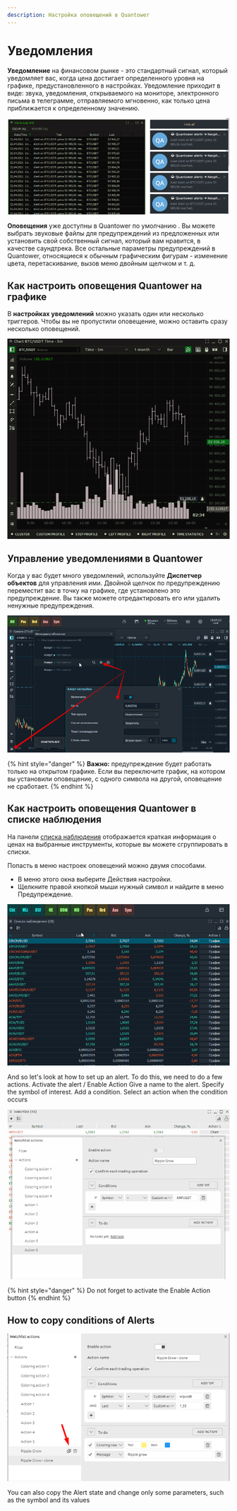 ```yaml
---
description: Настройка оповещений в Quantower
---
```


# Уведомления

**Уведомление** на финансовом рынке - это стандартный сигнал, который уведомляет вас, когда цена достигает определенного уровня на графике, предустановленного в настройках. Уведомление приходит в виде: звука, уведомления, открываемого на мониторе, электронного письма в телеграмме, отправляемого мгновенно, как только цена приближается к определенному значению.

![](../.gitbook/assets/image%20%28210%29.png)

**Оповещения** уже доступны в Quantower по умолчанию . Вы можете выбрать звуковые файлы для предупреждений из предложенных или установить свой собственный сигнал, который вам нравится, в качестве саундтрека. Все остальные параметры предупреждений в Quantower, относящиеся к обычным графическим фигурам - изменение цвета, перетаскивание, вызов меню двойным щелчком и т. д.

## Как настроить оповещения Quantower на графике

В **настройках уведомлений** можно указать один или несколько триггеров. Чтобы вы не пропустили оповещение, можно оставить сразу несколько оповещений.  

![](../.gitbook/assets/124.gif)

## Управление уведомлениями в Quantower

Когда у вас будет много уведомлений, используйте **Диспетчер объектов** для управления ими. Двойной щелчок по предупреждению переместит вас в точку на графике, где установлено это предупреждение. Вы также можете отредактировать его или удалить ненужные предупреждения.

![](../.gitbook/assets/dispetcher-obektov.png)

{% hint style="danger" %}
**Важно:** предупреждение будет работать только на открытом графике. Если вы переключите график, на котором вы установили оповещение, с одного символа на другой, оповещение не сработает.
{% endhint %}

## Как настроить оповещения Quantower в списке наблюдения

На панели [списка наблюдения](https://app.gitbook.com/@quantower/s/quantower-ru/~/drafts/-MaTw4ofFETlRDhQugU7/analytics-panels/watchlist) отображается краткая информация о ценах на выбранные инструменты, которые вы можете сгруппировать в списки.   
  
Попасть в меню настроек оповещений можно двумя способами.

* В меню этого окна выберите Действия настройки.
* Щелкните правой кнопкой мыши нужный символ и найдите в меню Предупреждение.

![](../.gitbook/assets/menyu-nastroek-opoveshenii.gif)

And so let's look at how to set up an alert. To do this, we need to do a few actions. Activate the alert / Enable Action Give a name to the alert. Specify the symbol of interest. Add a condition. Select an action when the condition occurs

![](../.gitbook/assets/animaciya-2-.gif)

{% hint style="danger" %}
Do not forget to activate the Enable Action button
{% endhint %}

## How to copy conditions of Alerts

![](../.gitbook/assets/image%20%28215%29.png)

You can also copy the Alert state and change only some parameters, such as the symbol and its values

